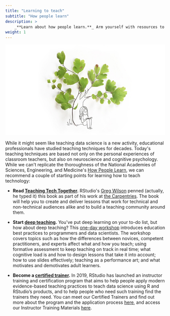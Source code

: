 ```yaml
---
title: "Learning to teach"
subtitle: "How people learn"
description: >
    _**Learn about how people learn.**_ Arm yourself with resources to help you create and deliver educational content that works, based on what we know about how people learn new things.
weight: 1
---
```


<img src="reading-750.jpg" alt="learn to teach">


While it might seem like teaching data science is a new activity, educational professionals have studied teaching techniques for decades. Today's teaching techniques are based not only on the personal experiences of classroom teachers, but also on neuroscience and cognitive psychology. While we can't replicate the thoroughness of the National Academies of Sciences, Engineering, and Medicine's [How People Learn](https://www.amazon.com/How-People-Learn-II-Learners/dp/0309459648/), we can recommend a couple of starting points for learning how to teach technology:

- **Read [Teaching Tech Together](http://teachtogether.tech).** RStudio's [Greg Wilson](authors/greg) penned (actually, he typed it) this book as part of his work at [the Carpentries](http://thecarpentries.org). The book will help you to create and deliver lessons that work for technical and non-technical audiences alike and to build a teaching community around them.

- **Start [deep teaching](https://github.com/rstudio-education/deep-teaching).** You've put deep learning on your to-do list, but how about deep teaching? This [one-day workshop](https://github.com/rstudio-education/deep-teaching) introduces education best practices to programmers and data scientists. The workshop covers topics such as how the differences between novices, competent practitioners, and experts affect what and how you teach; using formative assessment to keep teaching on track in real time; what cognitive load is and how to design lessons that take it into account; how to use slides effectively; teaching as a performance art; and what motivates and demotivates adult learners.

- **Become a [certified trainer](https://rstd.io/trainers).** In 2019, RStudio has launched an instructor training and certification program that aims to help people apply modern evidence-based teaching practices to teach data science using R and RStudio’s products, and to help people who need such training find the trainers they need. You can meet our Certified Trainers and find out more about the program and the application process [here](https://rstd.io/trainers), and access our Instructor Training Materials [here](https://drive.google.com/drive/folders/13ohFt3D0EJ5PDbMaWTxnHH-hwA7G0IvY).
